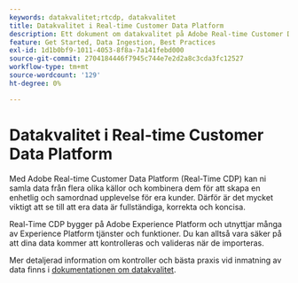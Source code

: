 ```yaml
---
keywords: datakvalitet;rtcdp, datakvalitet
title: Datakvalitet i Real-time Customer Data Platform
description: Ett dokument om datakvalitet på Adobe Real-time Customer Data Platform
feature: Get Started, Data Ingestion, Best Practices
exl-id: 1d1b0bf9-1011-4053-8f8a-7a141febd000
source-git-commit: 2704184446f7945c744e7e2d2a8c3cda3fc12527
workflow-type: tm+mt
source-wordcount: '129'
ht-degree: 0%

---
```


# Datakvalitet i Real-time Customer Data Platform

Med Adobe Real-time Customer Data Platform (Real-Time CDP) kan ni samla data från flera olika källor och kombinera dem för att skapa en enhetlig och samordnad upplevelse för era kunder. Därför är det mycket viktigt att se till att era data är fullständiga, korrekta och koncisa.

Real-Time CDP bygger på Adobe Experience Platform och utnyttjar många av Experience Platform tjänster och funktioner. Du kan alltså vara säker på att dina data kommer att kontrolleras och valideras när de importeras.

Mer detaljerad information om kontroller och bästa praxis vid inmatning av data finns i [dokumentationen om datakvalitet](../../ingestion/quality/overview.md).
